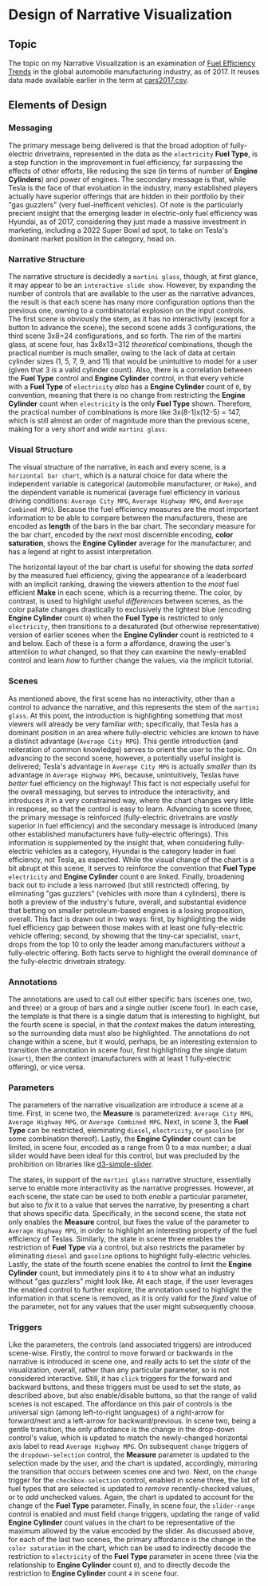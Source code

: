 # Design of Narrative Visualization

## Topic

The topic on my Narrative Visualization is an examination of [Fuel Efficiency Trends](https://dmcguire81.github.io/CS416NarrativeVisualization/) in the global automobile manufacturing industry, as of 2017. It reuses data made available earlier in the term at [cars2017.csv](https://flunky.github.io/cars2017.csv).

## Elements of Design

### Messaging
The primary message being delivered is that the broad adoption of fully-electric drivetrains, represented in the data as the `electricity` **Fuel Type**, is a step function in the improvement in fuel efficiency, far surpassing the effects of other efforts, like reducing the size (in terms of number of **Engine Cylinders**) and power of engines. The secondary message is that, while Tesla is the face of that evoluation in the industry, many established players actually have superior offerings that are hidden in their portfolio by their "gas guzzlers" (very fuel-inefficent vehicles). Of note is the particularly precient insight that the emerging leader in electric-only fuel efficiency was Hyundai, as of 2017, considering they just made a massive investment in marketing, including a 2022 Super Bowl ad spot, to take on Tesla's dominant market position in the category, head on.

### Narrative Structure
The narrative structure is decidedly a `martini glass`, though, at first glance, it may appear to be an `interactive slide show`. However, by expanding the number of controls that are available to the user as the narrative advances, the result is that each scene has many more configuration options than the previous one, owning to a combinatorial explosion on the input controls. The first scene is obviously the stem, as it has no interactivity (except for a button to advance the scene), the second scene adds 3 configurations, the third scene 3x8=24 configurations, and so forth. The rim of the martini glass, at scene four, has 3x8x13=312 *theoretical* combinations, though the practical number is much smaller, owing to the lack of data at certain cylinder sizes (1, 5, 7, 9, and 11) that would be unintuitive to model for a user (given that 3 *is* a valid cylinder count). Also, there is a correlation between the **Fuel Type** control and **Engine Cylinder** control, in that every vehicle with a **Fuel Type** of `electricity` *also* has a **Engine Cylinder** count of `0`, by convention, meaning that there is no change from restricting the **Engine Cylinder** count when `electricity` is the only **Fuel Type** shown. Therefore, the practical number of combinations is more like 3x(8-1)x(12-5) = 147, which is still almost an order of magnitude more than the previous scene, making for a very *short* and *wide* `martini glass`.

### Visual Structure
The visual structure of the narrative, in each and every scene, is a `horizontal bar chart`, which is a natural choice for data where the independent variable is categorical (automobile manufacturer, or `Make`), and the dependent variable is numerical (average fuel efficiency in various driving conditions: `Average City MPG`, `Average Highway MPG`, and `Average Combined MPG`). Because the fuel efficiency measures are the most important information to be able to compare between the manufacturers, these are encoded as **length** of the bars in the bar chart. The secondary measure for the bar chart, encoded by the *next* most discernible encoding, **color saturation**, shows the **Engine Cylinder** average for the manufacturer, and has a legend at right to assist interpretation.

The horizontal layout of the bar chart is useful for showing the data *sorted* by the measured fuel efficiency, giving the appearance of a leaderboard with an implicit ranking, drawing the viewers attention to the *most* fuel efficient **Make** in each scene, which is a recurring theme. The color, by contrast, is used to highlight useful *differences* between scenes, as the color pallate changes drastically to exclusively the lightest blue (encoding **Engine Cylinder** count `0`) when the **Fuel Type** is restricted to only `electricity`, then transitions to a desaturated (but otherwise representative) version of earlier scenes when the **Engine Cylinder** count is restricted to `4` and below. Each of these is a form a affordance, drawing the user's attentiion to *what* changed, so that they can examine the newly-enabled control and learn *how* to further change the values, via the implicit tutorial.

### Scenes
As mentioned above, the first scene has no interactivity, other than a control to advance the narrative, and this represents the stem of the `martini glass`. At this point, the introduction is highlighting something that most viewers will already be very familiar with; specifically, that Tesla has a dominant position in an area where fully-electric vehicles are known to have a distinct advantage (`Average City MPG`). This gentle introduction (and reiteration of common knowledge) serves to orient the user to the topic. On advancing to the second scene, however, a potentially useful insight is delivered; Tesla's advantage in `Average City MPG` is actually *smaller* than its advantage in `Average Highway MPG`, because, unintuitively, Teslas have *better* fuel efficiency on the highway! This fact is not especially useful for the overall messaging, but serves to introduce the interactivity, and introduces it in a very constrained way, where the chart changes very little in response, so that the control is easy to learn. Advancing to scene three, the primary message is reinforced (fully-electric drivetrains are *vastly* superior in fuel efficiency) and the secondary message is introduced (many other established manufacturers have fully-electric offerings). This information is supplemented by the insight that, when considering fully-electric vehicles as a category, Hyundai is the category leader in fuel efficiency, not Tesla, as espected. While the visual change of the chart is a bit abrupt at this scene, it serves to reinforce the convention that **Fuel Type** `electricity` and **Engine Cylinder** count `0` are linked. Finally, broadening back out to include a less narrowed (but still restricted) offering, by eliminating "gas guzzlers" (vehicles with more than `4` cylinders), there is both a preview of the industry's future, overall, and substantial evidence that betting on smaller petroleum-based engines is a losing proposition, overall. This fact is drawn out in two ways: first, by highlighting the wide fuel efficiency gap between those makes with at least one fully-electric vehicle offering; second, by showing that the tiny-car specialist, `smart`, drops from the top 10 to only the leader among manufacturers *without* a fully-electric offering. Both facts serve to highlight the overall dominance of the fully-electric drivetrain strategy.

### Annotations
The annotations are used to call out either specific bars (scenes one, two, and three) or a group of bars and a single outlier (scene four). In each case, the template is that there is a single datum that is interesting to highlight, but the fourth scene is special, in that the *context* makes the datum interesting, so the surrounding data must also be highlighted. The annotations do not change within a scene, but it would, perhaps, be an interesting extension to transition the annotation in scene four, first highlighting the single datum (`smart`), then the context (manufacturers with at least 1 fully-electric offering), or vice versa.

### Parameters
The parameters of the narrative visualization are introduce a scene at a time. First, in scene two, the **Measure** is parameterized: `Average City MPG`, `Average Highway MPG`, or `Average Combined MPG`. Next, in scene 3, the **Fuel Type** can be restricted, eleminating `diesel`, `electricity`, or `gasoline` (or some combination thereof). Lastly, the **Engine Cylinder** count can be limited, in scene four, encoded as a range from 0 to a max number; a dual slider would have been ideal for this control, but was precluded by the prohibition on libraries like [d3-simple-slider](https://bl.ocks.org/johnwalley/e1d256b81e51da68f7feb632a53c3518).

The states, in support of the `martini glass` narrative structure, essentially serve to enable more interactivity as the narrative progresses. However, at each scene, the state can be used to both *enable* a particular parameter, but also to *fix* it to a value that serves the narrative, by presenting a chart that shows specific data. Specifically, in the second scene, the state not only enables the **Measure** control, but fixes the value of the parameter to `Average Highway MPG`, in order to highlight an interesting property of the fuel efficiency of Teslas. Similarly, the state in scene three enables the restriction of **Fuel Type** via a control, but also restricts the parameter by eliminating `diesel` and `gasoline` options to highlight fully-electric vehicles. Lastly, the state of the fourth scene enables the control to limit the **Engine Cylinder** count, but immediately pins it to `4` to show what an industry without "gas guzzlers" might look like. At each stage, if the user leverages the enabled control to further explore, the annotation used to highlight the information in that scene is removed, as it is only valid for the *fixed* value of the parameter, not for any values that the user might subsequently choose.

### Triggers
Like the parameters, the controls (and associated triggers) are introduced scene-wise. Firstly, the control to move forward or backwards in the narrative is introduced in scene one, and really acts to set the *state* of the visualization, overall, rather than any particular parameter, so is not considered interactive. Still, it has `click` triggers for the forward and backward buttons, and these triggers must be used to set the state, as described above, but also enable/disable buttons, so that the range of valid scenes is not escaped. The affordance on this pair of controls is the universal sign (among left-to-right languages) of a right-arrow for forward/next and a left-arrow for backward/previous. In scene two, being a gentle transition, the only affordance is the change in the drop-down control's value, which is updated to match the newly-changed horizontal axis label to read `Average Highway MPG`. On subsequent `change` triggers of the `dropdown-selection` control, the **Measure** parameter is updated to the selection made by the user, and the chart is updated, accordingly, mirroring the transition that occurs between scenes one and two. Next, on the `change` trigger for the `checkbox-selection` control, enabled in scene three, the list of fuel types that are selected is updated to *remove* recently-checked values, or to *add* unchecked values. Again, the chart is updated to account for the change of the **Fuel Type** parameter. Finally, in scene four, the `slider-range` control is enabled and must field `change` triggers, updating the range of valid **Engine Cylinder** count values in the chart to be representative of the maximum allowed by the value encoded by the slider. As discussed above, for each of the last two scenes, the primary affordance is the change in the `color saturation` in the chart, which can be used to indirectly decode the restriction to `electricity` of the **Fuel Type** parameter in scene three (via the relationship to **Engine Cylinder** count `0`), and to directly decode the restriction to **Engine Cylinder** count `4` in scene four.
